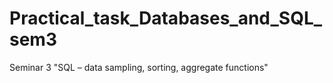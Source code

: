 # Practical_task_Databases_and_SQL_sem3
Seminar 3 "SQL – data sampling, sorting, aggregate functions"
